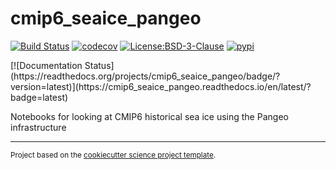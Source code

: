 cmip6_seaice_pangeo
==============================
[![Build Status](https://github.com/andrewpauling/cmip6_seaice_pangeo/workflows/Tests/badge.svg)](https://github.com/andrewpauling/cmip6_seaice_pangeo/actions)
[![codecov](https://codecov.io/gh/andrewpauling/cmip6_seaice_pangeo/branch/main/graph/badge.svg)](https://codecov.io/gh/andrewpauling/cmip6_seaice_pangeo)
[![License:BSD-3-Clause](https://img.shields.io/badge/License-BSD%203--Clause-lightgray.svg?style=flt-square)](https://opensource.org/licenses/BSD-3-Clause)
[![pypi](https://img.shields.io/pypi/v/cmip6_seaice_pangeo.svg)](https://pypi.org/project/cmip6_seaice_pangeo)
<!-- [![conda-forge](https://img.shields.io/conda/dn/conda-forge/cmip6_seaice_pangeo?label=conda-forge)](https://anaconda.org/conda-forge/cmip6_seaice_pangeo) -->[![Documentation Status](https://readthedocs.org/projects/cmip6_seaice_pangeo/badge/?version=latest)](https://cmip6_seaice_pangeo.readthedocs.io/en/latest/?badge=latest)


Notebooks for looking at CMIP6 historical sea ice using the Pangeo infrastructure

--------

<p><small>Project based on the <a target="_blank" href="https://github.com/jbusecke/cookiecutter-science-project">cookiecutter science project template</a>.</small></p>
